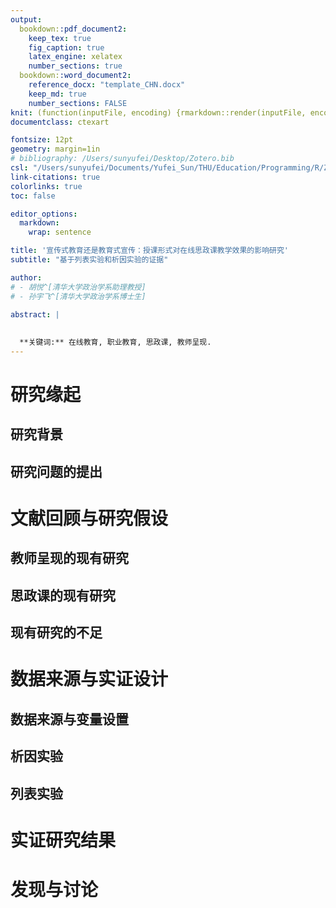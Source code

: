 ```yaml
---
output:
  bookdown::pdf_document2:
    keep_tex: true
    fig_caption: true
    latex_engine: xelatex
    number_sections: true
  bookdown::word_document2:
    reference_docx: "template_CHN.docx"
    keep_md: true
    number_sections: FALSE
knit: (function(inputFile, encoding) {rmarkdown::render(inputFile, encoding = encoding, output_format = c("bookdown::word_document2", "bookdown::pdf_document2")) })
documentclass: ctexart

fontsize: 12pt
geometry: margin=1in
# bibliography: /Users/sunyufei/Desktop/Zotero.bib
csl: "/Users/sunyufei/Documents/Yufei_Sun/THU/Education/Programming/R/Zotero/styles/american-political-science-association.csl"
link-citations: true
colorlinks: true
toc: false

editor_options: 
  markdown: 
    wrap: sentence

title: '宣传式教育还是教育式宣传：授课形式对在线思政课教学效果的影响研究'
subtitle: "基于列表实验和析因实验的证据"

author:
# - 胡悦^[清华大学政治学系助理教授]
# - 孙宇飞^[清华大学政治学系博士生]

abstract: |
  
  
  **关键词:** 在线教育, 职业教育, 思政课, 教师呈现.
---
```




# 研究缘起

## 研究背景

## 研究问题的提出

# 文献回顾与研究假设

## 教师呈现的现有研究

## 思政课的现有研究

## 现有研究的不足

# 数据来源与实证设计

## 数据来源与变量设置

## 析因实验

## 列表实验

# 实证研究结果

# 发现与讨论
